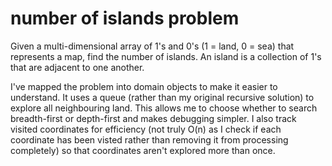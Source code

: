 # number of islands problem

Given a multi-dimensional array of 1's and 0's (1 = land, 0 = sea) that represents a map, find the number of islands. An island is a collection of 1's that are adjacent to one another.

I've mapped the problem into domain objects to make it easier to understand. It uses a queue (rather than my original recursive solution) to explore all neighbouring land. This allows me to choose whether to search breadth-first or depth-first and makes debugging simpler. I also track visited coordinates for efficiency (not truly O(n) as I check if each coordinate has been visted rather than removing it from processing completely) so that coordinates aren't explored more than once.

